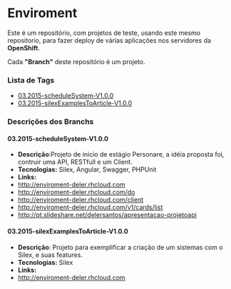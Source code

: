 # **Enviroment** 
Este é um repositório, com projetos de teste, usando este mesmo repositorio,
para fazer deploy de várias aplicações nos servidores da **OpenShift**.

Cada **"Branch"** deste repositório é um projeto.

### Lista de Tags 
  - <a href="#03.2015-scheduleSystem-V1.0.0">03.2015-scheduleSystem-V1.0.0</a>
  - <a href="#03.2015-silexExamplesToArticle-V1.0.0">03.2015-silexExamplesToArticle-V1.0.0</a>

### Descrições dos Branchs
#### <a name="03.2015-scheduleSystem-V1.0.0">03.2015-scheduleSystem-V1.0.0</a>
  - **Descrição**:Projeto de inicio de estágio Personare, a idéia proposta foi, contruir uma API, RESTfull e um Client.
  - **Tecnologias:** Silex, Angular, Swagger, PHPUnit
  - **Links:**
   - http://enviroment-deler.rhcloud.com
   - http://enviroment-deler.rhcloud.com/do
   - http://enviroment-deler.rhcloud.com/client
   - http://enviroment-deler.rhcloud.com/v1/cards/list
   - http://pt.slideshare.net/delersantos/apresentacao-projetoapi
                                                                 
#### <a name="03.2015-silexExamplesToArticle-V1.0.0">03.2015-silexExamplesToArticle-V1.0.0</a>
  - **Descrição**: Projeto para exemplificar a criação de um sistemas com o Silex, e suas features.
  - **Tecnologias:** Silex
  - **Links:**
   - http://enviroment-deler.rhcloud.com

